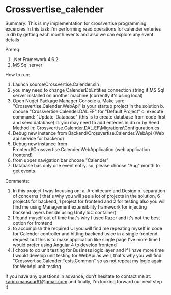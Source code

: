 # Crossvertise_calender
Summary:
This is my implementation for crossvertise programming excercies
In this task I'm performing read operations for calender enteries in db
by getting each month events and also we can explore any event details

Prereq:
1. .Net Framework 4.6.2
2. MS Sql server

How to run:
1. Launch source\Crossvertise.Calender.sln
2. you may need to change CalenderDbEntities connection string if MS Sql server installed on another machine (currently it's using local)
3. Open Nuget Package Manager Console
	a. Make sure "Crossvertise.Calender.WebApi" is your startup project in the solution
	b. choose "Crossvertise.Calender.DAL.EF" for "Default Project"
	c. execute command: "Update-Database" (this is to create database from code first and seed database)
	d. you may need to add enteries in db or by Seed Method in: Crossvertise.Calender.DAL.EF\Migrations\Configuration.cs
4. Debug new instance from Backend\Crossvertise.Calender.WebApi (Web api service for backend)
5. Debug new instance from Frontend\Crossvertise.Calender.WebApplication (web application frontend)
6. from upper navigation bar choose "Calender"
7. Database has only one event entry. so, please choose "Aug" month to get events 

Comments:
1. In this project I was focusing on:
	a. Architecure and Design
	b. separation of concerns ( that's why you will see a lot of projects in the solution, 6 projects for backend, 1 project for frontend and 2 for testing
								also you will find me using Management extensibility framework for injecting backend layers beside using Unity IoC container)
2. I found myself out of time that's why I used Razor and it's not the best option for frontend
3. to accomplish the required UI you will find me repeating myself in code for Calender controller and hitting backend twice in a single frontend request
   but this is to make application like single page I've more time I would prefer using Angular 4 to develop frontend
4. I chose to do unit testing for Business logic layer and if I have more time I would develop unit testing for WebApi as well,
   that's why you will find "Crossvertise.Calender.Tests.Common" so as not repeat my logic again for WebApi unit testing

   
If you have any questions in advance, don’t hesitate to contact me at: karim.mansour91@gmail.com
and finally, I'm looking forward our next step ;)
